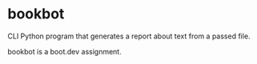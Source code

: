 # bookbot
CLI Python program that generates a report about text from a passed file.

bookbot is a boot.dev assignment.
